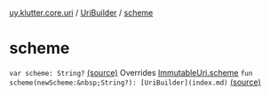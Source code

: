 [uy.klutter.core.uri](../index.md) / [UriBuilder](index.md) / [scheme](.)


# scheme
`var scheme: String?` [(source)](https://github.com/kohesive/klutter/blob/master/core-jdk6/src/main/kotlin/uy/klutter/core/uri/UriBuilder.kt#L73)
Overrides [ImmutableUri.scheme](../-immutable-uri/scheme.md)
`fun scheme(newScheme:&nbsp;String?): [UriBuilder](index.md)` [(source)](https://github.com/kohesive/klutter/blob/master/core-jdk6/src/main/kotlin/uy/klutter/core/uri/UriBuilder.kt#L158)


